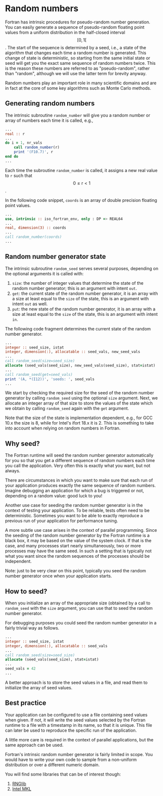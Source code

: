 # Random numbers

Fortran has intrinsic procedures for pseudo-random number generation.  You can
easily generate a sequence of pseudo-random floating point values from a uniform
distribution in the half-closed interval $$[0, 1[$$.  The start of the sequence
is determined by a seed, i.e., a state of the algorithm that changes each time a
random number is generated.
This change of state is deterministic, so starting from the same initial state
or seed will get you the exact same sequence of random numbers twice.  This is
the reason these numbers are referred to as "pseudo-random", rather than
"random", although we will use the latter term for brevity anyway.

Random numbers play an important role in many scientific domains and are in
fact at the core of some key algorithms such as Monte Carlo methods.


## Generating random numbers

The intrinsic subroutine `random_number` will give you a random number or array
of numbers each time it is called, e.g.,

~~~~fortran
...
real :: r
...
do i = 1, nr_vals
    call random_number(r)
    print '(F10.7)', r
end do
...
~~~~

Each time the subroutine `random_number` is called, it assigns a new real value
to `r` such that $$0 \le \textrm{r} < 1$$.

In the following code snippet, `coords` is an array of double precision
floating point values.

~~~~fortran
...
use, intrinsic :: iso_fortran_env, only : DP => REAL64
...
real, dimension(3) :: coords
...
call random_number(coords)
...
~~~~


## Random number generator state

The intrinsic subroutine `random_seed` serves several purposes, depending on
the optional arguments it is called with:

1. `size`: the number of integer values that determine the state of the random
   number generator; this is an argument with intent `out`.
1. `get`: the current state of the random number generator, it is an array with
   a size at least equal to the `size` of the state, this is an argument with
   intent `out` as well.
1. `put`: the new state of the random number generator, it is an array with
   a size at least equal to the `size` of the state, this is an argument with
   intent `in`.

The following code fragment determines the current state of the random number
generator.

~~~~fortran
...
integer :: seed_size, istat
integer, dimension(:), allocatable :: seed_vals, new_seed_vals
...
call random_seed(size=seed_size)
allocate (seed_vals(seed_size), new_seed_vals(seed_size), stat=istat)
...
call random_seed(get=seed_vals)
print '(A, *(I12))', 'seeds: ', seed_vals
...
~~~~

We start by checking the required size for the seed of the random number
generator by calling `random_seed` using the optional `size` argument.  Next,
we allocate an integer array of that size to store the values of the state
which we obtain by calling `random_seed` again with the `get` argument.

Note that the size of the state is implementation dependent, e.g., for GCC 10.x
the size is 8, while for Intel's ifort 18.x it is 2.  This is something to take
into account when relying on random numbers in Fortran.


## Why seed?

The Fortran runtime will seed the random number generator automatically for you
so that you get a different sequence of random numbers each time you call the
application.  Very often this is exactly what you want, but not always.

There are circumstances in which you want to make sure that each run of your
application produces exactly the same sequence of random numbers.  Imagine
debugging an application for which a bug is triggered or not, depending on a
random value: good luck to you!

Another use case for seeding the random number generator is in the context of
testing your application. To be reliable, tests often need to be
deterministic.  Sometimes you want to be able to exactly reproduce a previous
run of your application for performance tuning.

A more subtle use case arises in the context of parallel programming.  Since
the seeding of the random number generator by the Fortran runtime is a black
box, it may be based on the value of the system clock.  If that is the case,
and many processes start nearly simultaneously, two or more processes may
have the same seed.  In such a setting that is typically not what you want
since the random sequences of the processes should be independent.

Note: just to be very clear on this point, typically you seed the random number
generator once when your application starts.


## How to seed?

When you initialize an array of the appropriate size (obtained by a call to
`random_seed` with the `size` argument, you can use that to seed the random
number generator.

For debugging purposes you could seed the random number generator in a fairly
trivial way as follows.

~~~~fortran
...
integer :: seed_size, istat
integer, dimension(:), allocatable :: seed_vals
...
call random_seed(size=seed_size)
allocate (seed_vals(seed_size), stat=istat)
...
seed_vals = 42
...
~~~~

A better approach is to store the seed values in a file, and read them to
initialize the array of seed values.


## Best practice

Your application can be configured to use a file containing seed values when
given.  If not, it will write the seed values selected by the Fortran runtime to
a file with a timestamp in its name, so that it is unique.  This file can later
be used to reproduce the specific run of the application.

A little more care is required in the context of parallel applications, but the
same approach can be used.

Fortran's intrinsic random number generator is fairly limited in scope.  You
would have to write your own code to sample from a non-uniform distribution or
over a different numeric domain.

You will find some libraries that can be of interest though:

1. [RNGlib](https://people.sc.fsu.edu/~jburkardt/f_src/rnglib/rnglib.html)
1. [Intel MKL](https://software.intel.com/content/www/us/en/develop/documentation/mkl-vsperfdata/top.html)
